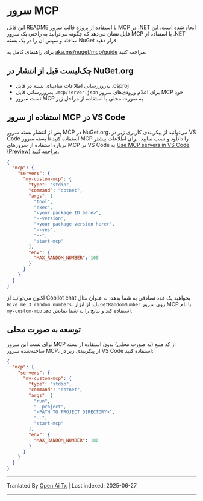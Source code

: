 # سرور MCP

این فایل README با استفاده از پروژه قالب سرور MCP در .NET ایجاد شده است. این فایل نشان می‌دهد که چگونه می‌توانید به راحتی یک سرور MCP با استفاده از .NET ساخته و سپس آن را در یک بسته NuGet قرار دهید.

برای راهنمای کامل به [aka.ms/nuget/mcp/guide](https://aka.ms/nuget/mcp/guide) مراجعه کنید.

## چک‌لیست قبل از انتشار در NuGet.org

- به‌روزرسانی اطلاعات متادیتای بسته در فایل .csproj
- به‌روزرسانی فایل `.mcp/server.json` برای اعلام ورودی‌های سرور MCP خود
- تست سرور MCP به صورت محلی با استفاده از مراحل زیر

## استفاده از سرور MCP در VS Code

پس از انتشار بسته سرور MCP در NuGet.org، می‌توانید از پیکربندی کاربری زیر در VS Code استفاده کنید تا بسته سرور MCP را دانلود و نصب نمایید. برای اطلاعات بیشتر درباره استفاده از سرورهای MCP در VS Code به [Use MCP servers in VS Code (Preview)](https://code.visualstudio.com/docs/copilot/chat/mcp-servers) مراجعه کنید.

```json
{
  "mcp": {
    "servers": {
      "my-custom-mcp": {
        "type": "stdio",
        "command": "dotnet",
        "args": [
          "tool",
          "exec",
          "<your package ID here>",
          "--version",
          "<your package version here>",
          "--yes",
          "--",
          "start-mcp"
        ],
        "env": {
          "MAX_RANDOM_NUMBER": 100
        }
      }
    }
  }
}
```

اکنون می‌توانید از Copilot chat بخواهید یک عدد تصادفی به شما بدهد، به عنوان مثال `Give me 3 random numbers`. باید از ابزار `GetRandomNumber` روی سرور MCP با نام `my-custom-mcp` استفاده کند و نتایج را به شما نمایش دهد.

## توسعه به صورت محلی

برای تست این سرور MCP از کد منبع (به صورت محلی) بدون استفاده از بسته ساخته‌شده سرور MCP، از پیکربندی زیر در VS Code استفاده کنید:

```json
{
  "mcp": {
    "servers": {
      "my-custom-mcp": {
        "type": "stdio",
        "command": "dotnet",
        "args": [
          "run",
          "--project",
          "<PATH TO PROJECT DIRECTORY>",
          "--",
          "start-mcp"
        ],
        "env": {
          "MAX_RANDOM_NUMBER": 100
        }
      }
    }
  }
}
```

---

Tranlated By [Open Ai Tx](https://github.com/OpenAiTx/OpenAiTx) | Last indexed: 2025-06-27

---